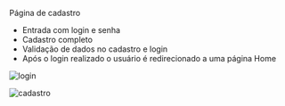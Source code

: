 Página de cadastro

* Entrada com login e senha
* Cadastro completo
* Validação de dados no cadastro e login
* Após o login realizado o usuário é redirecionado a uma página Home

![login ](https://user-images.githubusercontent.com/96443239/172241963-75d968a2-3ce9-4379-a425-bca6b22298e7.png)

![cadastro](https://user-images.githubusercontent.com/96443239/172241971-cb1f9a0f-b556-4d75-b8d1-9df1bb153b50.png)